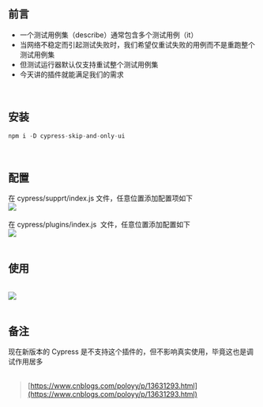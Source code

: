 
## 前言
- 一个测试用例集（describe）通常包含多个测试用例（it）
- 当网络不稳定而引起测试失败时，我们希望仅重试失败的用例而不是重跑整个测试用例集
- 但测试运行器默认仅支持重试整个测试用例集
- 今天讲的插件就能满足我们的需求

 

## 安装

```javascript
npm i -D cypress-skip-and-only-ui
```
 

## 配置
在 cypress/supprt/index.js 文件，任意位置添加配置项如下  
![](https://img2020.cnblogs.com/blog/1896874/202009/1896874-20200908102849179-445503099.png)  
   
在 cypress/plugins/index.js  文件，任意位置添加配置如下  
![](https://img2020.cnblogs.com/blog/1896874/202009/1896874-20200908104436753-664019920.png)  
 

## 使用
   
![](https://img2020.cnblogs.com/blog/1896874/202009/1896874-20200908105922234-1839507294.gif)  
 

## 备注
现在新版本的 Cypress 是不支持这个插件的，但不影响真实使用，毕竟这也是调试作用居多  
 
> [https://www.cnblogs.com/poloyy/p/13631293.html](https://www.cnblogs.com/poloyy/p/13631293.html)

